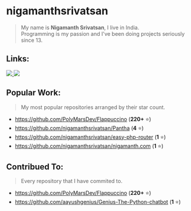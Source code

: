 # nigamanthsrivatsan

> My name is **Nigamanth Srivatsan**, I live in India. <br>
> Programming is my passion and I've been doing projects seriously since 13. 

## Links:

<a href='https://nigamanth.com'>
<img src='https://img.shields.io/badge/website-000000?style=for-the-badge&logo=About.&logoColor=white'>
</a>
<a href='mailto:nigamanth.srivatsan@gmail.com'>
<img src='https://img.shields.io/badge/Gmail-D14836?style=for-the-badge&logo=gmail&logoColor=white'>
</a>

## Popular Work:
> My most popular repositories arranged by their star count.

* https://github.com/PolyMarsDev/Flappuccino (**220+** ⭐)
* https://github.com/nigamanthsrivatsan/Pantha (**4** ⭐)
* https://github.com/nigamanthsrivatsan/easy-php-router (**1** ⭐)
* https://github.com/nigamanthsrivatsan/nigamanth.com (**1** ⭐)

## Contribued To:
> Every repository that I have commited to. 

* https://github.com/PolyMarsDev/Flappuccino (**220+** ⭐)
* https://github.com/aayushgenius/Genius-The-Python-chatbot (**1** ⭐)
